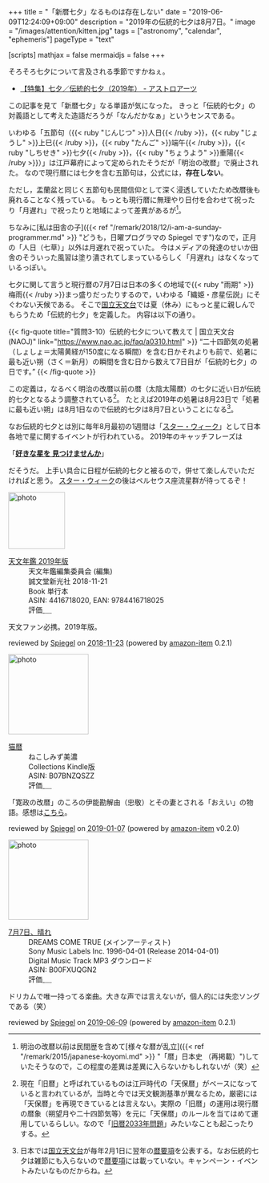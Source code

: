 +++
title = "「新暦七夕」なるものは存在しない"
date =  "2019-06-09T12:24:09+09:00"
description = "2019年の伝統的七夕は8月7日。"
image = "/images/attention/kitten.jpg"
tags = ["astronomy", "calendar", "ephemeris"]
pageType = "text"

[scripts]
  mathjax = false
  mermaidjs = false
+++

そろそろ七夕について言及される季節ですかねぇ。

- [【特集】七夕／伝統的七夕（2019年） - アストロアーツ](http://www.astroarts.co.jp/special/2019tanabata/index-j.shtml)

この記事を見て「新暦七夕」なる単語が気になった。
きっと「伝統的七夕」の対義語として考えた造語だろうが「なんだかなぁ」というセンスである。

いわゆる「五節句（{{< ruby "じんじつ" >}}人日{{< /ruby >}}，{{< ruby "じょうし" >}}上巳{{< /ruby >}}，{{< ruby "たんご" >}}端午{{< /ruby >}}，{{< ruby "しちせき" >}}七夕{{< /ruby >}}，{{< ruby "ちょうよう" >}}重陽{{< /ruby >}}）」は江戸幕府によって定められたそうだが「明治の改暦」で廃止された。
なので現行暦には七夕を含む五節句は，公式には，**存在しない**。

ただし，盂蘭盆と同じく五節句も民間信仰として深く浸透していたため改暦後も廃れることなく残っている。
もっとも現行暦に無理やり日付を合わせて祝ったり「月遅れ」で祝ったりと地域によって差異があるが[^ep1]。

ちなみに[私は田舎の子]({{< ref "/remark/2018/12/i-am-a-sunday-programmer.md" >}} "どうも，日曜プログラマの Spiegel です")なので，正月の「人日（七草）」以外は月遅れで祝っていた。
今はメディアの発達のせいか田舎のそういった風習は塗り潰されてしまっているらしく「月遅れ」はなくなっているっぽい。

[^ep1]: 明治の改暦以前は民間歴を含めて[様々な暦が乱立]({{< ref "/remark/2015/japanese-koyomi.md" >}} "「暦」日本史 （再掲載）")していたそうなので，この程度の差異は差異に入らないかもしれないが（笑）

七夕に関して言うと現行暦の7月7日は日本の多くの地域で{{< ruby "雨期" >}}梅雨{{< /ruby >}}まっ盛りだったりするので，いわゆる「織姫・彦星伝説」にそぐわない天候である。
そこで[国立天文台]では夏（休み）にもっと星に親しんでもらうため「伝統的七夕」を定義した。
内容は以下の通り。

{{< fig-quote title="質問3-10）伝統的七夕について教えて | 国立天文台(NAOJ)" link="https://www.nao.ac.jp/faq/a0310.html" >}}
<q>二十四節気の処暑（しょしょ＝太陽黄経が150度になる瞬間）を含む日かそれよりも前で、処暑に最も近い朔（さく＝新月）の瞬間を含む日から数えて7日目が「伝統的七夕」の日です。</q>
{{< /fig-quote >}}

この定義は，なるべく明治の改暦以前の暦（太陰太陽暦）の七夕に近い日が伝統的七夕となるよう調整されている[^oc1]。
たとえば2019年の処暑は8月23日で「処暑に最も近い朔」は8月1日なので伝統的七夕は8月7日ということになる[^ep2]。

[^oc1]: 現在「旧暦」と呼ばれているものは江戸時代の「天保暦」がベースになっていると言われているが，当時と今では天文観測基準が異なるため，厳密には「天保暦」を再現できているとは言えない。実際の「旧暦」の運用は現行暦の暦象（朔望月や二十四節気等）を元に「天保暦」のルールを当てはめて運用しているらしい。なので「[旧暦2033年問題](https://eco.mtk.nao.ac.jp/koyomi/topics/html/topics2014.html "旧暦2033年問題について - 国立天文台暦計算室")」みたいなことも起こったりする。
[^ep2]: 日本では[国立天文台]が毎年2月1日に翌年の[暦要項]を公表する。なお伝統的七夕は雑節にも入らないので[暦要項]には載っていない。キャンペーン・イベントみたいなものだからね。

なお伝統的七夕とは別に毎年8月最初の1週間は「[スター・ウィーク]」として日本各地で星に関するイベントが行われている。
2019年のキャッチフレーズは

「**[好きな星を 見つけませんか](http://sw2016.sblo.jp/article/185854916.html "2019年 キャッチコピー決定: STARWEEK 2016-2019")**」

だそうだ。
上手い具合に日程が伝統的七夕と被るので，併せて楽しんでいただければと思う。
[スター・ウィーク]の後はペルセウス座流星群が待ってるぞ！

[国立天文台]: https://www.nao.ac.jp/ "国立天文台(NAOJ)"
[スター・ウィーク]: http://www.starweek.jp/ "STARWEEK"
[暦要項]: http://eco.mtk.nao.ac.jp/koyomi/yoko/ "暦要項 - 国立天文台暦計算室"

<div class="hreview">
  <div class="photo"><a class="item url" href="https://www.amazon.co.jp/%E5%A4%A9%E6%96%87%E5%B9%B4%E9%91%91-2019%E5%B9%B4%E7%89%88-%E5%A4%A9%E6%96%87%E5%B9%B4%E9%91%91%E7%B7%A8%E9%9B%86%E5%A7%94%E5%93%A1%E4%BC%9A/dp/4416718020?SubscriptionId=AKIAJYVUJ3DMTLAECTHA&tag=baldandersinf-22&linkCode=xm2&camp=2025&creative=165953&creativeASIN=4416718020"><img src="https://images-fe.ssl-images-amazon.com/images/I/41qe16Zl-7L._SL160_.jpg" width="113" alt="photo"></a></div>
  <dl class="fn">
    <dt><a href="https://www.amazon.co.jp/%E5%A4%A9%E6%96%87%E5%B9%B4%E9%91%91-2019%E5%B9%B4%E7%89%88-%E5%A4%A9%E6%96%87%E5%B9%B4%E9%91%91%E7%B7%A8%E9%9B%86%E5%A7%94%E5%93%A1%E4%BC%9A/dp/4416718020?SubscriptionId=AKIAJYVUJ3DMTLAECTHA&tag=baldandersinf-22&linkCode=xm2&camp=2025&creative=165953&creativeASIN=4416718020">天文年鑑 2019年版</a></dt>
	<dd>天文年鑑編集委員会 (編集)</dd>
    <dd>誠文堂新光社 2018-11-21</dd>
    <dd>Book 単行本</dd>
    <dd>ASIN: 4416718020, EAN: 9784416718025</dd>
    <dd>評価<abbr class="rating fa-sm" title="5">&nbsp;<i class="fas fa-star"></i>&nbsp;<i class="fas fa-star"></i>&nbsp;<i class="fas fa-star"></i>&nbsp;<i class="fas fa-star"></i>&nbsp;<i class="fas fa-star"></i></abbr></dd>
  </dl>
  <p class="description">天文ファン必携。2019年版。</p>
  <p class="powered-by" >reviewed by <a href='#maker' class='reviewer'>Spiegel</a> on <abbr class="dtreviewed" title="2018-11-23">2018-11-23</abbr> (powered by <a href="https://github.com/spiegel-im-spiegel/amazon-item" >amazon-item</a> 0.2.1)</p>
</div>

<div class="hreview">
  <div class="photo"><a class="item url" href="https://www.amazon.co.jp/%E7%8C%AB%E6%9A%A6/dp/B07BNZQSZZ?SubscriptionId=AKIAJYVUJ3DMTLAECTHA&tag=baldandersinf-22&linkCode=xm2&camp=2025&creative=165953&creativeASIN=B07BNZQSZZ"><img src="https://images-fe.ssl-images-amazon.com/images/I/61fCTlgexuL._SL160_.jpg" width="160" alt="photo"></a></div>
  <dl class="fn">
    <dt><a href="https://www.amazon.co.jp/%E7%8C%AB%E6%9A%A6/dp/B07BNZQSZZ?SubscriptionId=AKIAJYVUJ3DMTLAECTHA&tag=baldandersinf-22&linkCode=xm2&camp=2025&creative=165953&creativeASIN=B07BNZQSZZ">猫暦</a></dt>
	<dd>ねこしみず美濃</dd>
    <dd></dd>
    <dd>Collections Kindle版</dd>
    <dd>ASIN: B07BNZQSZZ</dd>
    <dd>評価<abbr class="rating fa-sm" title="5">&nbsp;<i class="fas fa-star"></i>&nbsp;<i class="fas fa-star"></i>&nbsp;<i class="fas fa-star"></i>&nbsp;<i class="fas fa-star"></i>&nbsp;<i class="fas fa-star"></i></abbr></dd>
  </dl>
  <p class="description">「寛政の改暦」のころの伊能勘解由（忠敬）とその妻とされる「おえい」の物語。感想は<a href="https://text.baldanders.info/remark/2016/05/nekoyomi/">こちら</a>。</p>
  <p class="powered-by" >reviewed by <a href='#maker' class='reviewer'>Spiegel</a> on <abbr class="dtreviewed" title="2019-01-07">2019-01-07</abbr> (powered by <a href="https://github.com/spiegel-im-spiegel/amazon-item" >amazon-item</a> v0.2.0)</p>
</div>

<div class="hreview">
  <div class="photo"><a class="item url" href="https://www.amazon.co.jp/7%E6%9C%887%E6%97%A5%E3%80%81%E6%99%B4%E3%82%8C/dp/B00FXUQGN2?SubscriptionId=AKIAJYVUJ3DMTLAECTHA&tag=baldandersinf-22&linkCode=xm2&camp=2025&creative=165953&creativeASIN=B00FXUQGN2"><img src="https://images-fe.ssl-images-amazon.com/images/I/51dNfFm5xHL._SL160_.jpg" width="160" alt="photo"></a></div>
  <dl class="fn">
    <dt><a href="https://www.amazon.co.jp/7%E6%9C%887%E6%97%A5%E3%80%81%E6%99%B4%E3%82%8C/dp/B00FXUQGN2?SubscriptionId=AKIAJYVUJ3DMTLAECTHA&tag=baldandersinf-22&linkCode=xm2&camp=2025&creative=165953&creativeASIN=B00FXUQGN2">7月7日、晴れ</a></dt>
	<dd>DREAMS COME TRUE (メインアーティスト)</dd>
    <dd>Sony Music Labels Inc. 1996-04-01 (Release 2014-04-01)</dd>
    <dd>Digital Music Track MP3 ダウンロード</dd>
    <dd>ASIN: B00FXUQGN2</dd>
    <dd>評価<abbr class="rating fa-sm" title="4">&nbsp;<i class="fas fa-star"></i>&nbsp;<i class="fas fa-star"></i>&nbsp;<i class="fas fa-star"></i>&nbsp;<i class="fas fa-star"></i>&nbsp;<i class="far fa-star"></i></abbr></dd>
  </dl>
  <p class="description">ドリカムで唯一持ってる楽曲。大きな声では言えないが，個人的には失恋ソングである（笑）</p>
  <p class="powered-by" >reviewed by <a href='#maker' class='reviewer'>Spiegel</a> on <abbr class="dtreviewed" title="2019-06-09">2019-06-09</abbr> (powered by <a href="https://github.com/spiegel-im-spiegel/amazon-item" >amazon-item</a> 0.2.1)</p>
</div>
